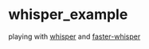 # whisper_example

playing with [whisper](https://github.com/openai/whisper) and [faster-whisper](https://github.com/guillaumekln/faster-whisper)